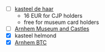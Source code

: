 - [ ] [kasteel de haar](https://www.kasteeldehaar.nl/)
	- 16 EUR for CJP holders
	- free for museum card holders
- [ ] [Arnhem Museum and Castles](Arnhem%20Museum%20and%20Castles.md)
- [x] kasteel helmond 
- [x] [Arnhem BTC](Arnhem%20BTC.md)